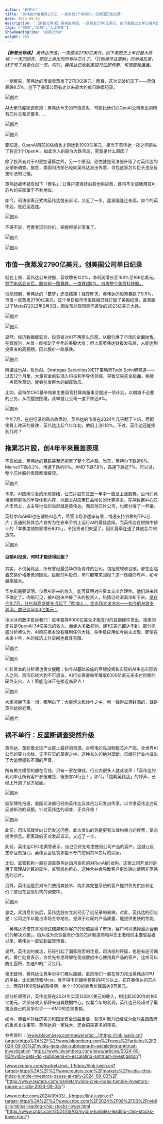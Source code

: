 ```yaml
---
author: "新智元"
title: "英伟达市值暴跌2万亿！一夜蒸发3个英特尔，创美国历史纪录"
date: 2024-09-04
description: "【新智元导读】英伟达市值，一夜蒸发2790亿美元，创下美股史上单日最大跌幅！一天的损失，都赶上卖出的所有AI芯片了。「打倒英伟达垄断」的汹涌民意，终于有了具象化的一天。同时，英伟达已收到美国司法部传"
tags: ["前端","后端","人工智能"]
ShowReadingTime: "阅读8分钟"
weight: 963
---
```

###### **【新智元导读】** 英伟达市值，一夜蒸发2790亿美元，创下美股史上单日最大跌幅！一天的损失，都赶上卖出的所有AI芯片了。「打倒英伟达垄断」的汹涌民意，终于有了具象化的一天。同时，英伟达已收到美国司法部传票，可谓噩耗连连。

一觉醒来，英伟达的市值竟蒸发了2790亿美元！而且，这次又破纪录了——市值暴跌9.5%，创下了美国公司有史以来最大的单日跌幅纪录。

![图片](https://p6-xtjj-sign.byteimg.com/tos-cn-i-73owjymdk6/44b287acfdfa45a38e6cd02c95a0163c~tplv-73owjymdk6-jj-mark-v1:0:0:0:0:5o6Y6YeR5oqA5pyv56S-5Yy6IEAg5paw5pm65YWD:q75.awebp?rk3s=f64ab15b&x-expires=1727851800&x-signature=zpToJImjJc83SgmmQGLlOSpTOfg%3D)

AI大佬马库斯调侃道：英伟达今天的市值损失，可能比他们向GenAI公司卖出的所有芯片总和还要多……

![图片](https://p6-xtjj-sign.byteimg.com/tos-cn-i-73owjymdk6/19b215afda20417093894268ebfc7d99~tplv-73owjymdk6-jj-mark-v1:0:0:0:0:5o6Y6YeR5oqA5pyv56S-5Yy6IEAg5paw5pm65YWD:q75.awebp?rk3s=f64ab15b&x-expires=1727851800&x-signature=RryXJvSa%2FdlCIdrk%2FDP2Zy%2BQAIA%3D)

![图片](https://p6-xtjj-sign.byteimg.com/tos-cn-i-73owjymdk6/417f79f3db7f4803bb75edce446451fa~tplv-73owjymdk6-jj-mark-v1:0:0:0:0:5o6Y6YeR5oqA5pyv56S-5Yy6IEAg5paw5pm65YWD:q75.awebp?rk3s=f64ab15b&x-expires=1727851800&x-signature=ZdQqAQNbdeFl7%2FhDK1EFrw%2BDYwI%3D)

要知道，OpenAI目前的估值也才刚达到1000亿美元，相当于英伟达一夜之间损失了将近3个OpenAI。如此惊人的股价大跌背后，究竟是什么原因？

除了投资者对于AI更加谨慎之外，另一个原因，恐怕就是司法部升级了对英伟达的反垄断调查。据悉，美国司法部已经向英伟达发出传票，寻找这家芯片巨头违反反垄断法的证据。

英伟达被怀疑有如下「罪名」：让客户更难转向其他供应商，且将不全部使用其AI芯片的买家置于不利地位。

如今，司法部离正式向英伟达提出诉讼，又近了一步。屋漏偏逢连夜雨，如今的英伟达，是厄运连连。

![图片](https://p6-xtjj-sign.byteimg.com/tos-cn-i-73owjymdk6/da7413646fc247ed95701e7725467300~tplv-73owjymdk6-jj-mark-v1:0:0:0:0:5o6Y6YeR5oqA5pyv56S-5Yy6IEAg5paw5pm65YWD:q75.awebp?rk3s=f64ab15b&x-expires=1727851800&x-signature=XBpdEGpp5JTAhFWa5emzokq9IxE%3D)

不得不说，老黄套现的时机，把握得是非常准了。

![图片](https://p6-xtjj-sign.byteimg.com/tos-cn-i-73owjymdk6/77006e00160e488e8be6d32848b974c6~tplv-73owjymdk6-jj-mark-v1:0:0:0:0:5o6Y6YeR5oqA5pyv56S-5Yy6IEAg5paw5pm65YWD:q75.awebp?rk3s=f64ab15b&x-expires=1727851800&x-signature=sLH6s0%2FjOmtEMPDetZCjjZYZWOI%3D)

![图片](https://p6-xtjj-sign.byteimg.com/tos-cn-i-73owjymdk6/8bc85393492a44c3b6707c100f5fd846~tplv-73owjymdk6-jj-mark-v1:0:0:0:0:5o6Y6YeR5oqA5pyv56S-5Yy6IEAg5paw5pm65YWD:q75.awebp?rk3s=f64ab15b&x-expires=1727851800&x-signature=m1FY8ajeXuf%2BAJA4mum4NJPqzqs%3D)

市值一夜蒸发2790亿美元，创美国公司单日纪录
-----------------------

就在上周，英伟达公布财报，营收增长122%，净利润增长至168%至166亿美元。[然而电话会议后，股价却一路暴跌，一度跌超8%，带垮整个美股科技股。](https://link.juejin.cn?target=http%3A%2F%2Fmp.weixin.qq.com%2Fs%3F__biz%3DMzI3MTA0MTk1MA%3D%3D%26mid%3D2652517217%26idx%3D3%26sn%3Da938579cbd81758333deabab30578e3b%26chksm%3Df1294790c65ece862ebc12454ed3e720283562b2994a9bf51d21fa6adedfbba1b1299828ab5a%26scene%3D21%23wechat_redirect "http://mp.weixin.qq.com/s?__biz=MzI3MTA0MTk1MA==&mid=2652517217&idx=3&sn=a938579cbd81758333deabab30578e3b&chksm=f1294790c65ece862ebc12454ed3e720283562b2994a9bf51d21fa6adedfbba1b1299828ab5a&scene=21#wechat_redirect")

谁能想到，英伟达的「噩梦」还没结束！就在昨天，英伟达的股票暴跌了9.5%，市值一夜蒸发2790亿美元。这个单日股市市值跌幅已经打破了美股纪录，甚至超过了Meta在2022年2月3日，因发布悲观预测而遭受的2023亿美元大跌。

![图片](https://p6-xtjj-sign.byteimg.com/tos-cn-i-73owjymdk6/154d7b05ad0c423f9300181e18cd953d~tplv-73owjymdk6-jj-mark-v1:0:0:0:0:5o6Y6YeR5oqA5pyv56S-5Yy6IEAg5paw5pm65YWD:q75.awebp?rk3s=f64ab15b&x-expires=1727851800&x-signature=sPqJLcCMU4%2Bwi58nFrYTBTpttbo%3D)

![图片](https://p6-xtjj-sign.byteimg.com/tos-cn-i-73owjymdk6/c4e4124011ba4cd29dd0c9402fce1d36~tplv-73owjymdk6-jj-mark-v1:0:0:0:0:5o6Y6YeR5oqA5pyv56S-5Yy6IEAg5paw5pm65YWD:q75.awebp?rk3s=f64ab15b&x-expires=1727851800&x-signature=POsgYhdi1i%2B00lnzEIUWnxxb6fg%3D)

显然，经济数据疲软后，投资者对AI不再那么乐观，从而引爆了市场的全面抛售。在辉煌时，AI曾一度推动了今年的美股大涨；但上周英伟达财报发布后，未能达到投资者的高预期，因此股价一路暴跌。

![图片](https://p6-xtjj-sign.byteimg.com/tos-cn-i-73owjymdk6/3272ac95720d441c8c0217fbfefa8d92~tplv-73owjymdk6-jj-mark-v1:0:0:0:0:5o6Y6YeR5oqA5pyv56S-5Yy6IEAg5paw5pm65YWD:q75.awebp?rk3s=f64ab15b&x-expires=1727851800&x-signature=pvn%2BJphZ7PcfEsVNZJ%2FlQcdelzw%3D)

所谓成也AI，败也AI。Strategas Securities的ETF策略师Todd Sohn解释道——过去12个月里，大量资金疯狂涌入科技和半导体领域，导致交易完全扭曲，稍微一点风吹草动，就会引发巨大的蝴蝶效应。

比如，英特尔CEO基辛格和主要高管打算向董事会提出一项计划，以削减不必要的业务，从而摆脱困境，此举就让公司一度下跌近9%。

![图片](https://p6-xtjj-sign.byteimg.com/tos-cn-i-73owjymdk6/248c8de04e414f2aa56396835656135a~tplv-73owjymdk6-jj-mark-v1:0:0:0:0:5o6Y6YeR5oqA5pyv56S-5Yy6IEAg5paw5pm65YWD:q75.awebp?rk3s=f64ab15b&x-expires=1727851800&x-signature=t0Cx7PWUbFf6UdWYU4FPBDrSmIg%3D)

今年7月，在创纪录的高点收盘时，英伟达的市值在2024年几乎翻了三倍。而即使算上昨天的暴跌，英伟达比起今年年初，依旧上涨118%。不过，英伟达还能撑到几时？

拖累芯片股，创4年半来最差表现
---------------

不仅如此，英伟达的暴跌甚至还拖累了整个芯片股。当天，英特尔下跌近8%，Marvell下跌8.2%，博通下跌约6%。AMD下跌7.8%，高通下跌近7%。可以说，整个芯片股的表现都很疲软。

![图片](https://p6-xtjj-sign.byteimg.com/tos-cn-i-73owjymdk6/1cfb06f501714acf927cbf1c5c061e0c~tplv-73owjymdk6-jj-mark-v1:0:0:0:0:5o6Y6YeR5oqA5pyv56S-5Yy6IEAg5paw5pm65YWD:q75.awebp?rk3s=f64ab15b&x-expires=1727851800&x-signature=hHxo%2BULiSYMpeO6tBU3lYta4YKM%3D)

本来，AI热潮引发的乐观情绪，让芯片股在过去一年中一直呈上涨趋势。公司们竞相抢购更多的半导体和内存，以跟上AI应用日益增长的计算需求。在AI数据中心芯片市场上，占主导地位的当然就是英伟达。而其他芯片公司，也都分得了一杯羹。

英特尔和AMD也在销售AI芯片，尽管市场渗透率有限；博通支持谷歌的TPU芯片；高通则将其芯片宣传为在安卓手机上运行AI的最佳选择。而英伟达在财报中预计的「本季度销售额增长80%」，令投资者们失望了，因此竟牵连道了其他芯片制造商。

![图片](https://p6-xtjj-sign.byteimg.com/tos-cn-i-73owjymdk6/83b3539351be4a00a80e63e4fe7f5646~tplv-73owjymdk6-jj-mark-v1:0:0:0:0:5o6Y6YeR5oqA5pyv56S-5Yy6IEAg5paw5pm65YWD:q75.awebp?rk3s=f64ab15b&x-expires=1727851800&x-signature=aSeQw8eBYESwTP1eOGNzjX8EpHU%3D)

#### **巨额AI投资，何时才能获得回报？**

其实，不仅英伟达，所有曾经最受华尔街青睐的公司，包括微软和谷歌，都在面临着交易价格走低的困扰。巨额的AI投资，何时能带来回报？这一质疑的呼声，如今越来越大。

华尔街需要证明，仅靠AI带来的收入，能否证明对应资本支出合理性。他们越来越不确定了。肉眼可见，被AI泡沫冲昏了头的投资人，热情已经渐渐冷却下来。[早在今年7月，红杉和高盛就充当起了「吹哨人」，给市场大泼冷水——如今的AI收支鸿沟，或已达5000亿美元！](https://link.juejin.cn?target=http%3A%2F%2Fmp.weixin.qq.com%2Fs%3F__biz%3DMzI3MTA0MTk1MA%3D%3D%26mid%3D2652497772%26idx%3D1%26sn%3D56359fed45e9e3395e5d6cb9d933a433%26chksm%3Df12a939dc65d1a8b28c6983904bf756a37234bbd6aa4c1463b154b2f81670a3aea68b1412ced%26scene%3D21%23wechat_redirect "http://mp.weixin.qq.com/s?__biz=MzI3MTA0MTk1MA==&mid=2652497772&idx=1&sn=56359fed45e9e3395e5d6cb9d933a433&chksm=f12a939dc65d1a8b28c6983904bf756a37234bbd6aa4c1463b154b2f81670a3aea68b1412ced&scene=21#wechat_redirect")

冷冰冰的数字告诉我们：每年要挣6000亿美元才能支付的巨额硬件支出，换来的却只是OpenAI 34亿美元的收入，而绝大多数初创，连1亿美元都达不到。部分高盛分析师认为，AI目前根本没有赚到任何大钱，杀手级应用如今尚未出现，即使在未来十年，AI的经济上升空间也极其有限。

![图片](https://p6-xtjj-sign.byteimg.com/tos-cn-i-73owjymdk6/a789a0bafd1f41aab3c5e6ee28b5faa5~tplv-73owjymdk6-jj-mark-v1:0:0:0:0:5o6Y6YeR5oqA5pyv56S-5Yy6IEAg5paw5pm65YWD:q75.awebp?rk3s=f64ab15b&x-expires=1727851800&x-signature=LukQuHsP84aatrWZVYnWslRES8g%3D)

![图片](https://p6-xtjj-sign.byteimg.com/tos-cn-i-73owjymdk6/98fe84a6642148e5ada053370d5ce0bb~tplv-73owjymdk6-jj-mark-v1:0:0:0:0:5o6Y6YeR5oqA5pyv56S-5Yy6IEAg5paw5pm65YWD:q75.awebp?rk3s=f64ab15b&x-expires=1727851800&x-signature=MMSZ5I5iuYXS7PMQEh51U1maz5U%3D)

红杉资本的分析师也发文提醒：如今AI基础设施的巨额投资和实际的AI生态实际收入之间，鸿沟已经大到不可思议。AI行业需要每年赚取6000亿美元来支付巨额的硬件支出，人工智能泡沫正在接近临界点！

![图片](https://p6-xtjj-sign.byteimg.com/tos-cn-i-73owjymdk6/8a035bb65b774f27809b0487dd2faf9c~tplv-73owjymdk6-jj-mark-v1:0:0:0:0:5o6Y6YeR5oqA5pyv56S-5Yy6IEAg5paw5pm65YWD:q75.awebp?rk3s=f64ab15b&x-expires=1727851800&x-signature=NXwX7lOYE8tAUud4Mld9j93mXSI%3D)

大家冷静下来一想，都明白了：大量泡沫和炒作之中，唯一赚得盆满钵满的，就是英伟达的老黄。

![图片](https://p6-xtjj-sign.byteimg.com/tos-cn-i-73owjymdk6/54bda360591f470eaa9e1101d17148a2~tplv-73owjymdk6-jj-mark-v1:0:0:0:0:5o6Y6YeR5oqA5pyv56S-5Yy6IEAg5paw5pm65YWD:q75.awebp?rk3s=f64ab15b&x-expires=1727851800&x-signature=wJCAWRBGbOyKGl%2B41Q8IJWQGn8c%3D)

祸不单行：反垄断调查突然升级
--------------

英伟达，垄断着全球产业链上最好的资源。台积电的先进制程芯片产能，全世界AI公司的算力命脉，无不在它的掌握之中。这种长久的绝对垄断，已经在行业内滋生了大量愤懑和不满的声音。

所有做大模型的都在亏钱，只有一家在赚钱。行业内很多人就此发声：「英伟达的利润率让所有客户都很难受，很伤害AI行业！」如今，「围剿英伟达」的呼声，已经上升到了官方层面。

![图片](https://p6-xtjj-sign.byteimg.com/tos-cn-i-73owjymdk6/35e9fc12466f413caace0d5e917dc81b~tplv-73owjymdk6-jj-mark-v1:0:0:0:0:5o6Y6YeR5oqA5pyv56S-5Yy6IEAg5paw5pm65YWD:q75.awebp?rk3s=f64ab15b&x-expires=1727851800&x-signature=4OYaMggbWJV6vFVr%2BAbnQXm8b2o%3D)

据彭博社报道，美国司法部已经向英伟达及其他公司发出传票，以寻求英伟达违反反垄断法的证据。针对英伟达的调查，正式升级！

![图片](https://p6-xtjj-sign.byteimg.com/tos-cn-i-73owjymdk6/46334b7b73dd4473b34b35015288db70~tplv-73owjymdk6-jj-mark-v1:0:0:0:0:5o6Y6YeR5oqA5pyv56S-5Yy6IEAg5paw5pm65YWD:q75.awebp?rk3s=f64ab15b&x-expires=1727851800&x-signature=JthldPubUuqSZD3L3TQoabd51xI%3D)

此前，司法部就曾向公司发送问卷，此次发出的则是更有法律约束力的传票，要求提供信息。距离政府正式发起诉讼，又近了一步。

此前，英伟达CEO老黄曾表示，自己会优先考虑使用公司产品的客户。这就让反垄断官员担心，英伟达会惩罚那些不专门使用其AI芯片的买家。

比如，监管机构一直在调查英伟达四月宣布的对RunAI的收购。这家公司开发的是用于管理AI计算的软件，监管机构担心，这种合并会导致客户更难转向使用非英伟达的芯片。

另外，英伟达是否对专门使用其技术、购买其完整系统的客户提供优先供应和定价？这也在监管机构的调查中。

![图片](https://p6-xtjj-sign.byteimg.com/tos-cn-i-73owjymdk6/af0a2dc91d2a48f49a441a9512facb99~tplv-73owjymdk6-jj-mark-v1:0:0:0:0:5o6Y6YeR5oqA5pyv56S-5Yy6IEAg5paw5pm65YWD:q75.awebp?rk3s=f64ab15b&x-expires=1727851800&x-signature=MAtvPeaiD0wtZz%2BRCUMXRiOzHyY%3D)

总之，此消息传出后，英伟达股价立刻经历了创纪录的暴跌。对此，英伟达的回应是：公司之所以能占市场主导地位，是源于过硬的产品质量，能提供更快的性能。

「英伟达凭借其基准测试结果和对客户的价值赢得了市场，客户可以选择最适合他们的解决方案」。自从成为全球最有价值的芯片制造商和AI支出激增的主要受益者以来，英伟达一直受到监管审查。

显然，英伟达的成功，已经引起了国家层面的注意。司法部的怀疑，也是有迹可循的。黄仁勋曾表示，会优先考虑理解在现成数据中心使用其产品的客户，这样可以防止囤积，加速AI的广泛应用。

毫无疑问，英伟达让竞争对手们难以超越，虽然他们一直在努力推出英伟达GPU的平替。比如微软和Meta，就不得不将硬件预算的40%以上，花在英伟达的芯片上。而在H100短缺的高峰期，单个H100的零售价就高达9万美元。

据分析师预计，英伟达将在2024年实现1208亿美元的收入，相比起2020年的160亿美元，大部分收入都将来自其数据中心。仅看今年的利润，英伟达已经超过了最接近自己的竞争对手——AMD的总销售额。

如今，随着AI对经济实力和国家安全日益重要，获取AI能力已经成为全球各国政府的重点关注事项。英伟达的一家独大，还会招来更多的审查。

参考资料：[www.bloomberg.com/news/articl…](https://link.juejin.cn?target=https%3A%2F%2Fwww.bloomberg.com%2Fnews%2Farticles%2F2024-09-03%2Fnvidia-gets-doj-subpoena-in-escalating-antitrust-investigation "https://www.bloomberg.com/news/articles/2024-09-03/nvidia-gets-doj-subpoena-in-escalating-antitrust-investigation")

[www.reuters.com/markets/nvi…](https://link.juejin.cn?target=https%3A%2F%2Fwww.reuters.com%2Fmarkets%2Fnvidia-chip-index-tumble-investors-pause-ai-rally-2024-09-03%2F "https://www.reuters.com/markets/nvidia-chip-index-tumble-investors-pause-ai-rally-2024-09-03/")

[www.cnbc.com/2024/09/03/…](https://link.juejin.cn?target=https%3A%2F%2Fwww.cnbc.com%2F2024%2F09%2F03%2Fnvidia-tumbles-leading-chip-stocks-lower.html "https://www.cnbc.com/2024/09/03/nvidia-tumbles-leading-chip-stocks-lower.html")